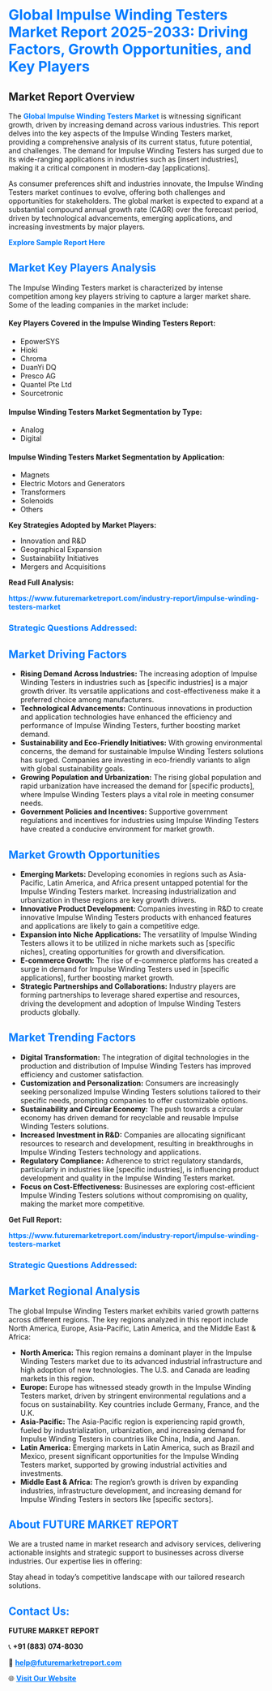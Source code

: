 <h1 style="color: #007BFF;">Global Impulse Winding Testers Market Report 2025-2033: Driving Factors, Growth Opportunities, and Key Players</h1>

<section id="overview">
<h2>Market Report Overview</h2>
<p>The <a href="https://www.futuremarketreport.com/industry-report/impulse-winding-testers-market" style="color: #007BFF; text-decoration: none;"><strong>Global Impulse Winding Testers Market</strong></a> is witnessing significant growth, driven by increasing demand across various industries. This report delves into the key aspects of the Impulse Winding Testers market, providing a comprehensive analysis of its current status, future potential, and challenges. The demand for Impulse Winding Testers has surged due to its wide-ranging applications in industries such as [insert industries], making it a critical component in modern-day [applications].</p>
<p>As consumer preferences shift and industries innovate, the Impulse Winding Testers market continues to evolve, offering both challenges and opportunities for stakeholders. The global market is expected to expand at a substantial compound annual growth rate (CAGR) over the forecast period, driven by technological advancements, emerging applications, and increasing investments by major players.</p>
</section>

<section id="overview">
<p><a href="https://www.futuremarketreport.com/request-sample/reportId=81370" style="color: #007BFF; text-decoration: none;"><strong>Explore Sample Report Here</strong></a></p>
</section>

<section id="key-players">
<h2 style="color: #007BFF;">Market Key Players Analysis</h2>
<p>The Impulse Winding Testers market is characterized by intense competition among key players striving to capture a larger market share. Some of the leading companies in the market include:</p>
<h4>Key Players Covered in the Impulse Winding Testers Report:</h4>
<ul><li>EpowerSYS</li><li>Hioki</li><li>Chroma</li><li>DuanYi DQ</li><li>Presco AG</li><li>Quantel Pte Ltd</li><li>Sourcetronic</li></ul>
<h4>Impulse Winding Testers Market Segmentation by Type:</h4>
<ul><li>Analog</li><li>Digital</li></ul>

<h4>Impulse Winding Testers Market Segmentation by Application:</h4>
<ul><li>Magnets</li><li>Electric Motors and Generators</li><li>Transformers</li><li>Solenoids</li><li>Others</li></ul>
<p><strong>Key Strategies Adopted by Market Players:</strong></p>
<ul>
<li>Innovation and R&D</li>
<li>Geographical Expansion</li>
<li>Sustainability Initiatives</li>
<li>Mergers and Acquisitions</li>
</ul>
</section>

<section>
<p><strong>Read Full Analysis: </strong></p><a href="https://www.futuremarketreport.com/industry-report/impulse-winding-testers-market" style="color: #007BFF; text-decoration: none;"><strong>https://www.futuremarketreport.com/industry-report/impulse-winding-testers-market</strong></a>
<h3 style="color: #007BFF;">Strategic Questions Addressed:</h3>
</section>

<section id="driving-factors">
<h2 style="color: #007BFF;">Market Driving Factors</h2>
<ul>
<li><strong>Rising Demand Across Industries:</strong> The increasing adoption of Impulse Winding Testers in industries such as [specific industries] is a major growth driver. Its versatile applications and cost-effectiveness make it a preferred choice among manufacturers.</li>
<li><strong>Technological Advancements:</strong> Continuous innovations in production and application technologies have enhanced the efficiency and performance of Impulse Winding Testers, further boosting market demand.</li>
<li><strong>Sustainability and Eco-Friendly Initiatives:</strong> With growing environmental concerns, the demand for sustainable Impulse Winding Testers solutions has surged. Companies are investing in eco-friendly variants to align with global sustainability goals.</li>
<li><strong>Growing Population and Urbanization:</strong> The rising global population and rapid urbanization have increased the demand for [specific products], where Impulse Winding Testers plays a vital role in meeting consumer needs.</li>
<li><strong>Government Policies and Incentives:</strong> Supportive government regulations and incentives for industries using Impulse Winding Testers have created a conducive environment for market growth.</li>
</ul>
</section>

<section id="growth-opportunities">
<h2 style="color: #007BFF;">Market Growth Opportunities</h2>
<ul>
<li><strong>Emerging Markets:</strong> Developing economies in regions such as Asia-Pacific, Latin America, and Africa present untapped potential for the Impulse Winding Testers market. Increasing industrialization and urbanization in these regions are key growth drivers.</li>
<li><strong>Innovative Product Development:</strong> Companies investing in R&D to create innovative Impulse Winding Testers products with enhanced features and applications are likely to gain a competitive edge.</li>
<li><strong>Expansion into Niche Applications:</strong> The versatility of Impulse Winding Testers allows it to be utilized in niche markets such as [specific niches], creating opportunities for growth and diversification.</li>
<li><strong>E-commerce Growth:</strong> The rise of e-commerce platforms has created a surge in demand for Impulse Winding Testers used in [specific applications], further boosting market growth.</li>
<li><strong>Strategic Partnerships and Collaborations:</strong> Industry players are forming partnerships to leverage shared expertise and resources, driving the development and adoption of Impulse Winding Testers products globally.</li>
</ul>
</section>

<section id="trending-factors">
<h2 style="color: #007BFF;">Market Trending Factors</h2>
<ul>
<li><strong>Digital Transformation:</strong> The integration of digital technologies in the production and distribution of Impulse Winding Testers has improved efficiency and customer satisfaction.</li>
<li><strong>Customization and Personalization:</strong> Consumers are increasingly seeking personalized Impulse Winding Testers solutions tailored to their specific needs, prompting companies to offer customizable options.</li>
<li><strong>Sustainability and Circular Economy:</strong> The push towards a circular economy has driven demand for recyclable and reusable Impulse Winding Testers solutions.</li>
<li><strong>Increased Investment in R&D:</strong> Companies are allocating significant resources to research and development, resulting in breakthroughs in Impulse Winding Testers technology and applications.</li>
<li><strong>Regulatory Compliance:</strong> Adherence to strict regulatory standards, particularly in industries like [specific industries], is influencing product development and quality in the Impulse Winding Testers market.</li>
<li><strong>Focus on Cost-Effectiveness:</strong> Businesses are exploring cost-efficient Impulse Winding Testers solutions without compromising on quality, making the market more competitive.</li>
</ul>
</section>

<section>
<p><strong>Get Full Report: </strong></p><a href="https://www.futuremarketreport.com/industry-report/impulse-winding-testers-market" style="color: #007BFF; text-decoration: none;"><strong>https://www.futuremarketreport.com/industry-report/impulse-winding-testers-market</strong></a>
<h3 style="color: #007BFF;">Strategic Questions Addressed:</h3>
</section>


<section id="regional-analysis">
<h2 style="color: #007BFF;">Market Regional Analysis</h2>
<p>The global Impulse Winding Testers market exhibits varied growth patterns across different regions. The key regions analyzed in this report include North America, Europe, Asia-Pacific, Latin America, and the Middle East & Africa:</p>
<ul>
<li><strong>North America:</strong> This region remains a dominant player in the Impulse Winding Testers market due to its advanced industrial infrastructure and high adoption of new technologies. The U.S. and Canada are leading markets in this region.</li>
<li><strong>Europe:</strong> Europe has witnessed steady growth in the Impulse Winding Testers market, driven by stringent environmental regulations and a focus on sustainability. Key countries include Germany, France, and the U.K.</li>
<li><strong>Asia-Pacific:</strong> The Asia-Pacific region is experiencing rapid growth, fueled by industrialization, urbanization, and increasing demand for Impulse Winding Testers in countries like China, India, and Japan.</li>
<li><strong>Latin America:</strong> Emerging markets in Latin America, such as Brazil and Mexico, present significant opportunities for the Impulse Winding Testers market, supported by growing industrial activities and investments.</li>
<li><strong>Middle East & Africa:</strong> The region’s growth is driven by expanding industries, infrastructure development, and increasing demand for Impulse Winding Testers in sectors like [specific sectors].</li>
</ul>
</section>

<footer>
<h2 style="color: #007BFF;">About FUTURE MARKET REPORT</h2>
<p>We are a trusted name in market research and advisory services, delivering actionable insights and strategic support to businesses across diverse industries. Our expertise lies in offering:</p>

<p>Stay ahead in today’s competitive landscape with our tailored research solutions.</p>

<h2 style="color: #007BFF;">Contact Us:</h2>
<p><strong>FUTURE MARKET REPORT</strong></p>
<p>📞 <strong>+91 (883) 074-8030</strong></p>
<p>📧 <strong><a href="mailto:help@futuremarketreport.com" style="color: #007BFF;">help@futuremarketreport.com</a></strong></p>
<p>🌐 <strong><a href="https://www.futuremarketreport.com/" style="color: #007BFF;">Visit Our Website</a></strong></p>
</footer>